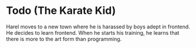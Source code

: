 # Todo (The Karate Kid)
Harel moves to a new town where he is harassed by boys adept in frontend. He decides to learn frontend. When he starts his training, he learns that there is more to the art form than programming.